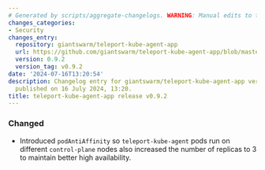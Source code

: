 ```yaml
---
# Generated by scripts/aggregate-changelogs. WARNING: Manual edits to this files will be overwritten.
changes_categories:
- Security
changes_entry:
  repository: giantswarm/teleport-kube-agent-app
  url: https://github.com/giantswarm/teleport-kube-agent-app/blob/master/CHANGELOG.md#092---2024-07-16
  version: 0.9.2
  version_tag: v0.9.2
date: '2024-07-16T13:20:54'
description: Changelog entry for giantswarm/teleport-kube-agent-app version 0.9.2,
  published on 16 July 2024, 13:20.
title: teleport-kube-agent-app release v0.9.2
---
```


### Changed
- Introduced `podAntiAffinity` so `teleport-kube-agent` pods run on different `control-plane` nodes also increased the number of replicas to 3 to maintain better high availability.
